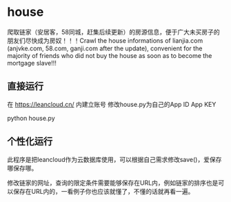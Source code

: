 # house
爬取链家（安居客，58同城，赶集后续更新）的房源信息，便于广大未买房子的朋友们尽快成为房奴！！！Crawl the house informations of lianjia.com (anjvke.com, 58.com, ganji.com after the update), convenient for the majority of friends who did not buy the house as soon as to become the mortgage slave!!!

## 直接运行
在 https://leancloud.cn/ 内建立账号
修改house.py为自己的App ID App KEY

python house.py

## 个性化运行
此程序是把leancloud作为云数据库使用，可以根据自己需求修改save()，爱保存哪保存哪。

修改链家的网址，查询的限定条件需要能够保存在URL内，例如链家的排序也是可以保存在URL内的，一看例子你也应该就懂了，不懂的话就再看一遍。
